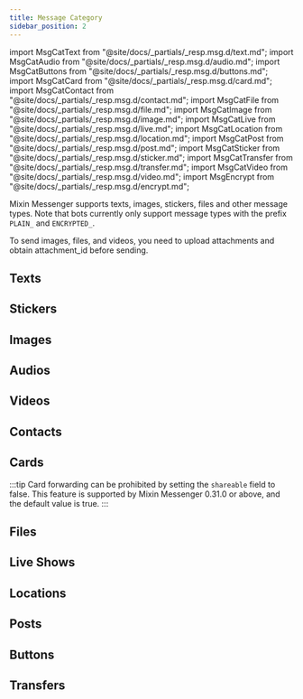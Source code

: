 ```yaml
---
title: Message Category
sidebar_position: 2
---
```


import MsgCatText from "@site/docs/_partials/_resp.msg.d/text.md";
import MsgCatAudio from "@site/docs/_partials/_resp.msg.d/audio.md";
import MsgCatButtons from "@site/docs/_partials/_resp.msg.d/buttons.md";
import MsgCatCard from "@site/docs/_partials/_resp.msg.d/card.md";
import MsgCatContact from "@site/docs/_partials/_resp.msg.d/contact.md";
import MsgCatFile from "@site/docs/_partials/_resp.msg.d/file.md";
import MsgCatImage from "@site/docs/_partials/_resp.msg.d/image.md";
import MsgCatLive from "@site/docs/_partials/_resp.msg.d/live.md";
import MsgCatLocation from "@site/docs/_partials/_resp.msg.d/location.md";
import MsgCatPost from "@site/docs/_partials/_resp.msg.d/post.md";
import MsgCatSticker from "@site/docs/_partials/_resp.msg.d/sticker.md";
import MsgCatTransfer from "@site/docs/_partials/_resp.msg.d/transfer.md";
import MsgCatVideo from "@site/docs/_partials/_resp.msg.d/video.md";
import MsgEncrypt from "@site/docs/_partials/_resp.msg.d/encrypt.md";

Mixin Messenger supports texts, images, stickers, files and other message types. Note that bots currently only support message types with the prefix `PLAIN_` and `ENCRYPTED_`.

To send images, files, and videos, you need to upload attachments and obtain attachment_id before sending.

## Texts

<MsgCatText />

## Stickers

<MsgCatSticker />

## Images

<MsgCatImage />

## Audios

<MsgCatAudio />

## Videos

<MsgCatVideo />

## Contacts

<MsgCatContact />

## Cards

<MsgCatCard />

:::tip
Card forwarding can be prohibited by setting the `shareable` field to false. This feature is supported by Mixin Messenger 0.31.0 or above, and the default value is true.
:::

## Files

<MsgCatFile />

## Live Shows

<MsgCatLive />

## Locations

<MsgCatLocation />

## Posts

<MsgCatPost />

## Buttons

<MsgCatButtons />

## Transfers

<MsgCatTransfer />

<MsgEncrypt />
